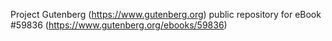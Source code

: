 Project Gutenberg (https://www.gutenberg.org) public repository for
eBook #59836 (https://www.gutenberg.org/ebooks/59836)
